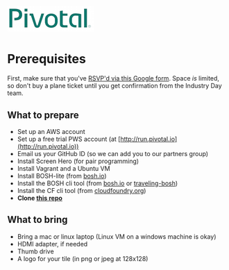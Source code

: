 # ![Pivotal Logo](img/pivotal_logo_sm.png)

# Prerequisites #

First, make sure that you've [RSVP'd via this Google form](https://docs.google.com/a/pivotal.io/forms/d/1R9c7YUO0vWMH-U0Y2A9ki157et9sZAeiMa7kbUzCSCE/viewform). Space *is* limited, so don't buy a plane ticket until you get confirmation
from the Industry Day team.

## What to prepare
 - Set up an AWS account
 - Set up a free trial PWS account (at [http://run.pivotal.io](http://run.pivotal.io))
 - Email us your GitHub ID (so we can add you to our partners group)
 - Install Screen Hero (for pair programming)
 - Install Vagrant and a Ubuntu VM
 - Install BOSH-lite (from [bosh.io](https://bosh.io/docs/bosh-lite.html))
 - Install the BOSH cli tool (from [bosh.io](https://bosh.io/docs/bosh-cli.html) or [traveling-bosh](https://github.com/cloudfoundry-community/traveling-bosh))
 - Install the CF cli tool (from [cloudfoundry.org](https://docs.cloudfoundry.org/devguide/installcf/install-go-cli.html))
  - __Clone [this repo](https://github.com/cf-platform-eng/tile-generator.git)__

## What to bring
 - Bring a mac or linux laptop (Linux VM on a windows machine is okay)
 - HDMI adapter, if needed
 - Thumb drive
 - A logo for your tile (in png or jpeg at 128x128)
